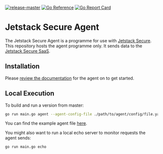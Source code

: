 [![release-master](https://github.com/jetstack/preflight/actions/workflows/release-master.yml/badge.svg)](https://github.com/jetstack/preflight/actions/workflows/release-master.yml)
[![Go Reference](https://pkg.go.dev/badge/github.com/jetstack/preflight.svg)](https://pkg.go.dev/github.com/jetstack/preflight)
[![Go Report Card](https://goreportcard.com/badge/github.com/jetstack/preflight)](https://goreportcard.com/report/github.com/jetstack/preflight)

# Jetstack Secure Agent

The Jetstack Secure Agent is a programme for use with [Jetstack
Secure](https://platform.jetstack.io/). This repository hosts the agent
programme only. It sends data to the [Jetstack Secure
SaaS](https://platform.jetstack.io).

## Installation

Please [review the documentation](https://platform.jetstack.io/docs/agent) for
the agent on to get started.

## Local Execution

To build and run a version from master:

```bash
go run main.go agent --agent-config-file ./path/to/agent/config/file.yaml
```

You can find the example agent file
[here](https://github.com/jetstack/preflight/blob/master/agent.yaml).

You might also want to run a local echo server to monitor requests the agent
sends:

```bash
go run main.go echo
```
